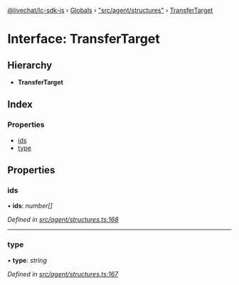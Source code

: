 [@livechat/lc-sdk-js](../README.md) › [Globals](../globals.md) › ["src/agent/structures"](../modules/_src_agent_structures_.md) › [TransferTarget](_src_agent_structures_.transfertarget.md)

# Interface: TransferTarget

## Hierarchy

* **TransferTarget**

## Index

### Properties

* [ids](_src_agent_structures_.transfertarget.md#ids)
* [type](_src_agent_structures_.transfertarget.md#type)

## Properties

###  ids

• **ids**: *number[]*

*Defined in [src/agent/structures.ts:168](https://github.com/livechat/lc-sdk-js/blob/228cb10/src/agent/structures.ts#L168)*

___

###  type

• **type**: *string*

*Defined in [src/agent/structures.ts:167](https://github.com/livechat/lc-sdk-js/blob/228cb10/src/agent/structures.ts#L167)*
